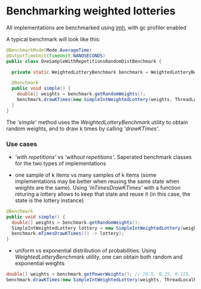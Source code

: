 # Benchmarking weighted lotteries

All implementations are benchmarked using [jmh](http://tutorials.jenkov.com/java-performance/jmh.html), with gc profiler enabled

A typical benchmark will look like this:

```Java
@BenchmarkMode(Mode.AverageTime)
@OutputTimeUnit(TimeUnit.NANOSECONDS)
public class OneSampleWithRepetitionsRandomDistBenchmark {

  private static WeightedLotteryBenchmark benchmark = WeightedLotteryBenchmark.INSTANCE;

  @Benchmark
  public void simple() {
    double[] weights = benchmark.getRandomWeights();
    benchmark.drawKTimes(new SimpleIntWeightedLottery(weights, ThreadLocalRandom::current));
  }
}
```
The _'simple'_ method uses the _WeightedLotteryBenchmark_ utility to obtain random weights, and to draw k times by calling _'drawKTimes'_. 


### Use cases
* _'with repetitions'_ vs _'without repetitions'_. Saperated benchmark classes for the two types of implementations

* one sample of k items vs many samples of k items (some implementations may be better when reusing the same state when weights are the same).  Using _'mTimesDrawKTimes'_ with a function returing a lottery allows to keep that state and reuse it (in this case, the state is the lottery instance)

```Java
@Benchmark
public void simple() {
  double[] weights = benchmark.getRandomWeights();
  SimpleIntWeightedLottery lottery = new SimpleIntWeightedLottery(weights, ThreadLocalRandom::current);
  benchmark.mTimesDrawKTimes(() -> lottery);
}
```

* uniform vs exponential distribution of probabilities. Using _WeightedLotteryBenchmark_ utility, one can obtain both random and exponential weights

```Java
double[] weights = benchmark.getPowerWeights(); // [0.5, 0.25, 0.125, ...]
benchmark.drawKTimes(new SimpleIntWeightedLottery(weights, ThreadLocalRandom::current));
```
